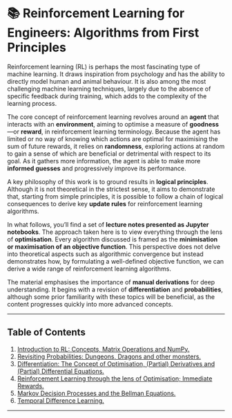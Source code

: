 # 📚 Reinforcement Learning for Engineers: Algorithms from First Principles

Reinforcement learning (RL) is perhaps the most fascinating type of machine learning. It draws inspiration from psychology and has the ability to directly model human and animal behaviour. It is also among the most challenging machine learning techniques, largely due to the absence of specific feedback during training, which adds to the complexity of the learning process.

The core concept of reinforcement learning revolves around an **agent** that interacts with an **environment**, aiming to optimise a measure of **goodness**—or **reward**, in reinforcement learning terminology. Because the agent has limited or no way of knowing which actions are optimal for maximising the sum of future rewards, it relies on **randomness**, exploring actions at random to gain a sense of which are beneficial or detrimental with respect to its goal. As it gathers more information, the agent is able to make more **informed guesses** and progressively improve its performance.

A key philosophy of this work is to ground results in **logical principles**. Although it is not theoretical in the strictest sense, it aims to demonstrate that, starting from simple principles, it is possible to follow a chain of logical consequences to derive key **update rules** for reinforcement learning algorithms.

In what follows, you’ll find a set of **lecture notes presented as Jupyter notebooks**. The approach taken here is to view everything through the lens of **optimisation**. Every algorithm discussed is framed as the **minimisation or maximisation of an objective function**. This perspective does not delve into theoretical aspects such as algorithmic convergence but instead demonstrates how, by formulating a well-defined objective function, we can derive a wide range of reinforcement learning algorithms.

The material emphasises the importance of **manual derivations** for deep understanding. It begins with a revision of **differentiation** and **probabilities**, although some prior familiarity with these topics will be beneficial, as the content progresses quickly into more advanced concepts.

---

## **Table of Contents**

1. [Introduction to RL: Concepts, Matrix Operations and NumPy.](./notebooks/01_introduction.ipynb)
2. [Revisiting Probabilities: Dungeons, Dragons and other monsters.](./notebooks/02_probabilities.ipynb)
3. [Differentiation: The Concept of Optimisation, (Partial) Derivatives and (Partial) Differential Equations.](./notebooks/03_derivatives.ipynb)
4. [Reinforcement Learning through the lens of Optimisation; Immediate Rewards.](./notebooks/04_bandits.ipynb)
5. [Markov Decision Processes and the Bellman Equations.](./notebooks/05_mdp.ipynb)
6. [Temporal Difference Learning.](./notebooks/under-construction.ipynb)
---
